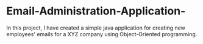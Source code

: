 # Email-Administration-Application-
In this project, I have created a simple java application for creating new employees' emails for a XYZ company 
using Object-Oriented programming. 
